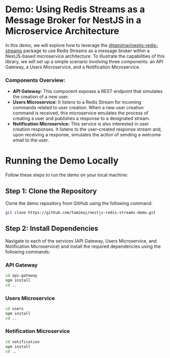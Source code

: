 # Demo: Using Redis Streams as a Message Broker for NestJS in a Microservice Architecture

In this demo, we will explore how to leverage the [@tamimaj/nestjs-redis-streams](https://www.npmjs.com/package/@tamimaj/nestjs-redis-streams) package to use Redis Streams as a message broker within a NestJS-based microservice architecture. To illustrate the capabilities of this library, we will set up a simple scenario involving three components: an API Gateway, a Users Microservice, and a Notification Microservice.

### Components Overview:

- **API Gateway:** This component exposes a REST endpoint that simulates the creation of a new user.
- **Users Microservice:** It listens to a Redis Stream for incoming commands related to user creation. When a new user creation command is received, this microservice emulates the process of creating a user and publishes a response to a designated stream.
- **Notification Microservice:** This service is also interested in user creation responses. It listens to the user-created response stream and, upon receiving a response, simulates the action of sending a welcome email to the user.

# Running the Demo Locally

Follow these steps to run the demo on your local machine:

## Step 1: Clone the Repository

Clone the demo repository from GitHub using the following command:

```bash
git clone https://github.com/tamimaj/nestjs-redis-streams-demo.git
```

## Step 2: Install Dependencies

Navigate to each of the services (API Gateway, Users Microservice, and Notification Microservice) and install the required dependencies using the following commands:

### API Gateway

```bash
cd api-gateway
npm install
cd ..
```

### Users Microservice

```bash
cd users
npm install
cd ..
```

### Notification Microservice

```bash
cd notification
npm install
cd ..
```
